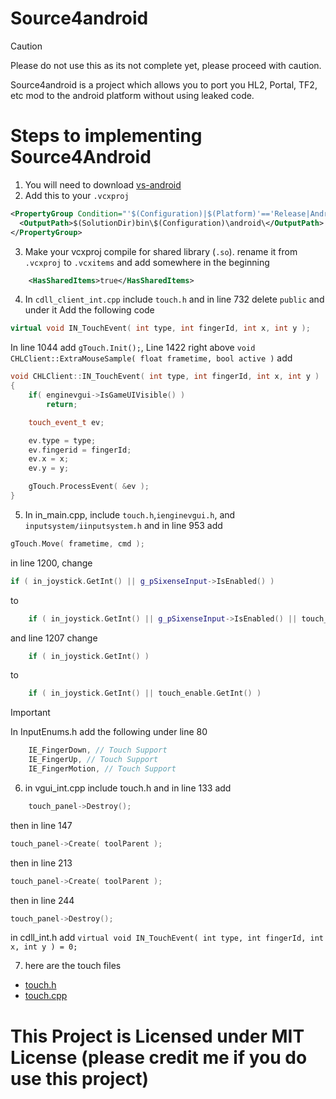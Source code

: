 # Source4android
> [!CAUTION]
> Please do not use this as its not complete yet, please proceed with caution.

Source4android is a project which allows you to port you HL2, Portal, TF2, etc mod to the android platform without using leaked code.
# Steps to implementing Source4Android
1. You will need to download [vs-android](http://www.gavpugh.com/downloads/vs-android-0.964.zip)
2. Add this to your `.vcxproj`
```xml
<PropertyGroup Condition="'$(Configuration)|$(Platform)'=='Release|Android'">
  <OutputPath>$(SolutionDir)bin\$(Configuration)\android\</OutputPath>
</PropertyGroup>
```
3. Make your vcxproj compile for shared library (`.so`). rename it from `.vcxproj` to `.vcxitems` and add somewhere in the beginning
```xml
    <HasSharedItems>true</HasSharedItems>
```

4. In `cdll_client_int.cpp` include `touch.h` and in line 732 delete `public` and under it Add the following code
```cpp
virtual void IN_TouchEvent( int type, int fingerId, int x, int y );
```
In line 1044 add 	`gTouch.Init();`, Line 1422 right above `void CHLClient::ExtraMouseSample( float frametime, bool active )` add
```cpp
void CHLClient::IN_TouchEvent( int type, int fingerId, int x, int y )
{
	if( enginevgui->IsGameUIVisible() )
		return;

	touch_event_t ev;

	ev.type = type;
	ev.fingerid = fingerId;
	ev.x = x;
	ev.y = y;

	gTouch.ProcessEvent( &ev );
}
```
5. In in_main.cpp, include `touch.h`,`ienginevgui.h`, and `inputsystem/iinputsystem.h` and in line 953 add
```cpp
gTouch.Move( frametime, cmd );
```
in line 1200, change 
```cpp
if ( in_joystick.GetInt() || g_pSixenseInput->IsEnabled() )
```
to
```cpp
	if ( in_joystick.GetInt() || g_pSixenseInput->IsEnabled() || touch_enable.GetInt() )
```
and line 1207 change
```cpp
	if ( in_joystick.GetInt() )
```
to
```cpp
	if ( in_joystick.GetInt() || touch_enable.GetInt() )
```

> [!IMPORTANT]
> In InputEnums.h add the following under line 80

```cpp
	IE_FingerDown, // Touch Support
	IE_FingerUp, // Touch Support
	IE_FingerMotion, // Touch Support
```
6. in vgui_int.cpp include touch.h and in line 133 add
```cpp
	touch_panel->Destroy();
```
then in line 147
```cpp
touch_panel->Create( toolParent );
```
then in line 213
```cpp
touch_panel->Create( toolParent );
```
then in line 244
```cpp
touch_panel->Destroy();
```

in cdll_int.h add `virtual void IN_TouchEvent( int type, int fingerId, int x, int y ) = 0;`

7. here are the touch files
- [touch.h](https://github.com/GuestSneezeOSDev/source4android/blob/main/src/game/client/touch.h)
- [touch.cpp](https://github.com/GuestSneezeOSDev/source4android/blob/main/src/game/client/touch.cpp)
# This Project is Licensed under MIT License (please credit me if you do use this project)
